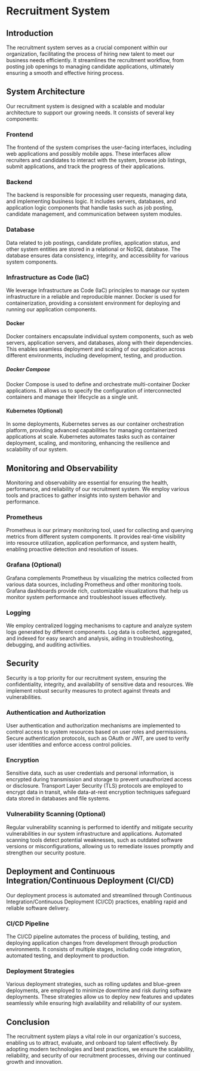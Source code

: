 # Recruitment System


## Introduction
The recruitment system serves as a crucial component within our organization, facilitating the process of hiring new talent to meet our business needs efficiently. It streamlines the recruitment workflow, from posting job openings to managing candidate applications, ultimately ensuring a smooth and effective hiring process.

## System Architecture
Our recruitment system is designed with a scalable and modular architecture to support our growing needs. It consists of several key components:

### Frontend
The frontend of the system comprises the user-facing interfaces, including web applications and possibly mobile apps. These interfaces allow recruiters and candidates to interact with the system, browse job listings, submit applications, and track the progress of their applications.

### Backend
The backend is responsible for processing user requests, managing data, and implementing business logic. It includes servers, databases, and application logic components that handle tasks such as job posting, candidate management, and communication between system modules.

### Database
Data related to job postings, candidate profiles, application status, and other system entities are stored in a relational or NoSQL database. The database ensures data consistency, integrity, and accessibility for various system components.

### Infrastructure as Code (IaC)
We leverage Infrastructure as Code (IaC) principles to manage our system infrastructure in a reliable and reproducible manner. Docker is used for containerization, providing a consistent environment for deploying and running our application components.

#### Docker
Docker containers encapsulate individual system components, such as web servers, application servers, and databases, along with their dependencies. This enables seamless deployment and scaling of our application across different environments, including development, testing, and production.

##### Docker Compose
Docker Compose is used to define and orchestrate multi-container Docker applications. It allows us to specify the configuration of interconnected containers and manage their lifecycle as a single unit.

#### Kubernetes (Optional)
In some deployments, Kubernetes serves as our container orchestration platform, providing advanced capabilities for managing containerized applications at scale. Kubernetes automates tasks such as container deployment, scaling, and monitoring, enhancing the resilience and scalability of our system.

## Monitoring and Observability
Monitoring and observability are essential for ensuring the health, performance, and reliability of our recruitment system. We employ various tools and practices to gather insights into system behavior and performance.

### Prometheus
Prometheus is our primary monitoring tool, used for collecting and querying metrics from different system components. It provides real-time visibility into resource utilization, application performance, and system health, enabling proactive detection and resolution of issues.

### Grafana (Optional)
Grafana complements Prometheus by visualizing the metrics collected from various data sources, including Prometheus and other monitoring tools. Grafana dashboards provide rich, customizable visualizations that help us monitor system performance and troubleshoot issues effectively.

### Logging
We employ centralized logging mechanisms to capture and analyze system logs generated by different components. Log data is collected, aggregated, and indexed for easy search and analysis, aiding in troubleshooting, debugging, and auditing activities.

## Security
Security is a top priority for our recruitment system, ensuring the confidentiality, integrity, and availability of sensitive data and resources. We implement robust security measures to protect against threats and vulnerabilities.

### Authentication and Authorization
User authentication and authorization mechanisms are implemented to control access to system resources based on user roles and permissions. Secure authentication protocols, such as OAuth or JWT, are used to verify user identities and enforce access control policies.

### Encryption
Sensitive data, such as user credentials and personal information, is encrypted during transmission and storage to prevent unauthorized access or disclosure. Transport Layer Security (TLS) protocols are employed to encrypt data in transit, while data-at-rest encryption techniques safeguard data stored in databases and file systems.

### Vulnerability Scanning (Optional)
Regular vulnerability scanning is performed to identify and mitigate security vulnerabilities in our system infrastructure and applications. Automated scanning tools detect potential weaknesses, such as outdated software versions or misconfigurations, allowing us to remediate issues promptly and strengthen our security posture.

## Deployment and Continuous Integration/Continuous Deployment (CI/CD)
Our deployment process is automated and streamlined through Continuous Integration/Continuous Deployment (CI/CD) practices, enabling rapid and reliable software delivery.

### CI/CD Pipeline
The CI/CD pipeline automates the process of building, testing, and deploying application changes from development through production environments. It consists of multiple stages, including code integration, automated testing, and deployment to production.

### Deployment Strategies
Various deployment strategies, such as rolling updates and blue-green deployments, are employed to minimize downtime and risk during software deployments. These strategies allow us to deploy new features and updates seamlessly while ensuring high availability and reliability of our system.

## Conclusion
The recruitment system plays a vital role in our organization's success, enabling us to attract, evaluate, and onboard top talent effectively. By adopting modern technologies and best practices, we ensure the scalability, reliability, and security of our recruitment processes, driving our continued growth and innovation.
